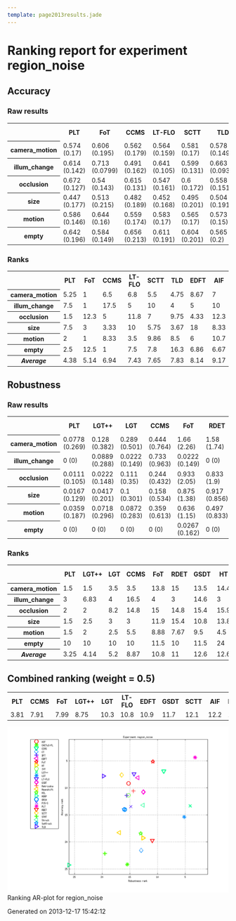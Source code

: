 ```yaml
---
template: page2013results.jade
---
```

<div class = 'results'>
<h1 class="caption">Ranking report for experiment region_noise</h1>
<h2>Accuracy</h2>
<h3>Raw results</h3>
<div class="table"><table>
<tr><th>&nbsp;</th><th>PLT</th><th>FoT</th><th>CCMS</th><th>LT-FLO</th><th>SCTT</th><th>TLD</th><th>EDFT</th><th>AIF</th><th>Matrioska</th><th>GSDT</th><th>IVT</th><th>DFT</th><th>Struck</th><th>LGT++</th><th>PJS-S</th><th>SwATrack</th><th>ORIA</th><th>LGT</th><th>Meanshift</th><th>MIL</th><th>HT</th><th>RDET</th><th>CT</th><th>STMT</th><th>CACTuS-FL</th><th>MORP</th></tr>
<tr><th>camera_motion</th><td>0.574 (0.17)</td><td>0.606 (0.195)</td><td>0.562 (0.179)</td><td>0.564 (0.159)</td><td>0.581 (0.17)</td><td>0.578 (0.149)</td><td>0.553 (0.19)</td><td>0.564 (0.156)</td><td>0.564 (0.168)</td><td>0.581 (0.158)</td><td>0.558 (0.201)</td><td>0.539 (0.194)</td><td>0.546 (0.187)</td><td>0.522 (0.141)</td><td>0.52 (0.187)</td><td>0.525 (0.183)</td><td>0.502 (0.22)</td><td>0.508 (0.17)</td><td>0.494 (0.178)</td><td>0.509 (0.164)</td><td>0.485 (0.197)</td><td>0.492 (0.175)</td><td>0.467 (0.156)</td><td>0.402 (0.248)</td><td>0.397 (0.193)</td><td>0.216 (0.207)</td></tr>
<tr><th>illum_change</th><td>0.614 (0.142)</td><td>0.713 (0.0799)</td><td>0.491 (0.162)</td><td>0.641 (0.105)</td><td>0.599 (0.131)</td><td>0.663 (0.0939)</td><td>0.625 (0.151)</td><td>0.584 (0.145)</td><td>0.561 (0.138)</td><td>0.583 (0.15)</td><td>0.657 (0.134)</td><td>0.607 (0.154)</td><td>0.555 (0.165)</td><td>0.53 (0.106)</td><td>0.527 (0.139)</td><td>0.471 (0.17)</td><td>0.624 (0.158)</td><td>0.509 (0.172)</td><td>0.42 (0.175)</td><td>0.46 (0.142)</td><td>0.548 (0.212)</td><td>0.483 (0.14)</td><td>0.428 (0.138)</td><td>0.21 (0.172)</td><td>0.433 (0.193)</td><td>0.289 (0.193)</td></tr>
<tr><th>occlusion</th><td>0.672 (0.127)</td><td>0.54 (0.143)</td><td>0.615 (0.131)</td><td>0.547 (0.161)</td><td>0.6 (0.172)</td><td>0.558 (0.151)</td><td>0.637 (0.166)</td><td>0.577 (0.163)</td><td>0.664 (0.145)</td><td>0.544 (0.126)</td><td>0.472 (0.161)</td><td>0.619 (0.166)</td><td>0.64 (0.142)</td><td>0.413 (0.117)</td><td>0.558 (0.171)</td><td>0.553 (0.109)</td><td>0.416 (0.235)</td><td>0.445 (0.131)</td><td>0.415 (0.137)</td><td>0.502 (0.121)</td><td>0.42 (0.159)</td><td>0.464 (0.138)</td><td>0.507 (0.12)</td><td>0.418 (0.261)</td><td>0.378 (0.158)</td><td>0.422 (0.297)</td></tr>
<tr><th>size</th><td>0.447 (0.177)</td><td>0.513 (0.215)</td><td>0.482 (0.189)</td><td>0.452 (0.168)</td><td>0.495 (0.201)</td><td>0.504 (0.191)</td><td>0.396 (0.179)</td><td>0.463 (0.175)</td><td>0.395 (0.167)</td><td>0.453 (0.183)</td><td>0.391 (0.188)</td><td>0.374 (0.168)</td><td>0.377 (0.211)</td><td>0.499 (0.113)</td><td>0.375 (0.172)</td><td>0.448 (0.206)</td><td>0.416 (0.191)</td><td>0.419 (0.191)</td><td>0.418 (0.146)</td><td>0.404 (0.169)</td><td>0.375 (0.219)</td><td>0.384 (0.178)</td><td>0.373 (0.154)</td><td>0.466 (0.199)</td><td>0.351 (0.236)</td><td>0.186 (0.191)</td></tr>
<tr><th>motion</th><td>0.586 (0.146)</td><td>0.644 (0.16)</td><td>0.559 (0.174)</td><td>0.583 (0.17)</td><td>0.565 (0.17)</td><td>0.573 (0.15)</td><td>0.579 (0.176)</td><td>0.556 (0.175)</td><td>0.528 (0.182)</td><td>0.574 (0.148)</td><td>0.559 (0.193)</td><td>0.574 (0.173)</td><td>0.494 (0.214)</td><td>0.564 (0.126)</td><td>0.536 (0.178)</td><td>0.483 (0.191)</td><td>0.515 (0.212)</td><td>0.568 (0.143)</td><td>0.497 (0.188)</td><td>0.489 (0.15)</td><td>0.539 (0.17)</td><td>0.495 (0.161)</td><td>0.458 (0.135)</td><td>0.316 (0.205)</td><td>0.434 (0.212)</td><td>0.212 (0.197)</td></tr>
<tr><th>empty</th><td>0.642 (0.196)</td><td>0.584 (0.149)</td><td>0.656 (0.213)</td><td>0.611 (0.191)</td><td>0.604 (0.201)</td><td>0.565 (0.2)</td><td>0.626 (0.228)</td><td>0.629 (0.227)</td><td>0.58 (0.225)</td><td>0.552 (0.171)</td><td>0.555 (0.178)</td><td>0.618 (0.222)</td><td>0.553 (0.241)</td><td>0.579 (0.0878)</td><td>0.64 (0.144)</td><td>0.605 (0.186)</td><td>0.584 (0.157)</td><td>0.545 (0.172)</td><td>0.569 (0.171)</td><td>0.502 (0.18)</td><td>0.467 (0.21)</td><td>0.486 (0.183)</td><td>0.427 (0.128)</td><td>0.372 (0.288)</td><td>0.343 (0.102)</td><td>0.421 (0.284)</td></tr>
</table>
</div><h3>Ranks</h3>
<div class="table"><table>
<tr><th>&nbsp;</th><th>PLT</th><th>FoT</th><th>CCMS</th><th>LT-FLO</th><th>SCTT</th><th>TLD</th><th>EDFT</th><th>AIF</th><th>Matrioska</th><th>GSDT</th><th>IVT</th><th>DFT</th><th>Struck</th><th>LGT++</th><th>PJS-S</th><th>SwATrack</th><th>ORIA</th><th>LGT</th><th>Meanshift</th><th>MIL</th><th>HT</th><th>RDET</th><th>CT</th><th>STMT</th><th>CACTuS-FL</th><th>MORP</th></tr>
<tr><th>camera_motion</th><td>5.25</td><td>1</td><td>6.5</td><td>6.8</td><td>5.5</td><td>4.75</td><td>8.67</td><td>7</td><td>7.5</td><td>5.75</td><td>9.5</td><td>13.5</td><td>11.5</td><td>16.5</td><td>16</td><td>13.5</td><td>18</td><td>17.2</td><td>20.5</td><td>18</td><td>22</td><td>20.5</td><td>23</td><td>24</td><td>25</td><td>26</td></tr>
<tr><th>illum_change</th><td>7.5</td><td>1</td><td>17.5</td><td>5</td><td>10</td><td>4</td><td>5</td><td>10</td><td>12.5</td><td>10</td><td>3</td><td>7.5</td><td>14</td><td>15</td><td>15</td><td>20.5</td><td>4.25</td><td>16.5</td><td>23</td><td>20.5</td><td>15</td><td>19</td><td>22.5</td><td>25.5</td><td>23</td><td>25.5</td></tr>
<tr><th>occlusion</th><td>1.5</td><td>12.3</td><td>5</td><td>11.8</td><td>7</td><td>9.75</td><td>4.33</td><td>12.3</td><td>1.5</td><td>12</td><td>17.5</td><td>5.5</td><td>3.5</td><td>22.8</td><td>9.5</td><td>12.5</td><td>23</td><td>18.5</td><td>22.5</td><td>15.5</td><td>22</td><td>18.5</td><td>15.5</td><td>23.5</td><td>24</td><td>19.3</td></tr>
<tr><th>size</th><td>7.5</td><td>3</td><td>3.33</td><td>10</td><td>5.75</td><td>3.67</td><td>18</td><td>8.33</td><td>16.7</td><td>11.4</td><td>14.3</td><td>22.5</td><td>18.8</td><td>3</td><td>21.5</td><td>8</td><td>11.8</td><td>14.8</td><td>13.5</td><td>14.2</td><td>20</td><td>20.5</td><td>22</td><td>10</td><td>23</td><td>26</td></tr>
<tr><th>motion</th><td>2</td><td>1</td><td>8.33</td><td>3.5</td><td>9.86</td><td>8.5</td><td>6</td><td>10.7</td><td>15.5</td><td>9</td><td>7.83</td><td>9.33</td><td>19</td><td>9.71</td><td>15.5</td><td>20.3</td><td>16</td><td>9.2</td><td>19.8</td><td>21.5</td><td>15</td><td>18.5</td><td>23</td><td>25</td><td>24</td><td>26</td></tr>
<tr><th>empty</th><td>2.5</td><td>12.5</td><td>1</td><td>7.5</td><td>7.8</td><td>16.3</td><td>6.86</td><td>6.67</td><td>9.86</td><td>16.5</td><td>16</td><td>10.2</td><td>12.6</td><td>13.1</td><td>3.5</td><td>9</td><td>11</td><td>16</td><td>10.5</td><td>21</td><td>21.8</td><td>21.5</td><td>23.5</td><td>25</td><td>26</td><td>23</td></tr>
<tr><th><em>Average</em></th><td>4.38</td><td>5.14</td><td>6.94</td><td>7.43</td><td>7.65</td><td>7.83</td><td>8.14</td><td>9.17</td><td>10.6</td><td>10.8</td><td>11.4</td><td>11.4</td><td>13.2</td><td>13.4</td><td>13.5</td><td>14</td><td>14</td><td>15.4</td><td>18.3</td><td>18.5</td><td>19.3</td><td>19.8</td><td>21.6</td><td>22.2</td><td>24.2</td><td>24.3</td></tr>
</table>
</div><h2>Robustness</h2>
<h3>Raw results</h3>
<div class="table"><table>
<tr><th>&nbsp;</th><th>PLT</th><th>LGT++</th><th>LGT</th><th>CCMS</th><th>FoT</th><th>RDET</th><th>GSDT</th><th>HT</th><th>Struck</th><th>CT</th><th>MIL</th><th>EDFT</th><th>LT-FLO</th><th>Matrioska</th><th>PJS-S</th><th>IVT</th><th>AIF</th><th>CACTuS-FL</th><th>DFT</th><th>ORIA</th><th>SwATrack</th><th>SCTT</th><th>Meanshift</th><th>STMT</th><th>TLD</th><th>MORP</th></tr>
<tr><th>camera_motion</th><td>0.0778 (0.269)</td><td>0.128 (0.382)</td><td>0.289 (0.501)</td><td>0.444 (0.764)</td><td>1.66 (2.26)</td><td>1.58 (1.74)</td><td>1.14 (2.11)</td><td>4.7 (8.67)</td><td>4.14 (10.3)</td><td>2.41 (2.86)</td><td>1.71 (2.2)</td><td>1.37 (1.66)</td><td>1.58 (2.05)</td><td>1.24 (1.52)</td><td>1.7 (2)</td><td>2.08 (2.63)</td><td>1.29 (1.76)</td><td>3.92 (7.32)</td><td>1.72 (1.62)</td><td>2.25 (2.25)</td><td>2.59 (4.23)</td><td>2.54 (2.81)</td><td>2.52 (3.37)</td><td>7.02 (12.8)</td><td>7.82 (11.9)</td><td>42.2 (19.4)</td></tr>
<tr><th>illum_change</th><td>0 (0)</td><td>0.0889 (0.288)</td><td>0.0222 (0.149)</td><td>0.733 (0.963)</td><td>0.0222 (0.149)</td><td>0 (0)</td><td>0.489 (0.661)</td><td>0 (0)</td><td>0.356 (0.857)</td><td>0.0889 (0.288)</td><td>0.556 (0.841)</td><td>0.333 (0.564)</td><td>0.444 (0.725)</td><td>0.2 (0.405)</td><td>0.267 (0.495)</td><td>0.644 (0.933)</td><td>0.889 (0.804)</td><td>2.33 (3.34)</td><td>0.689 (0.763)</td><td>1.42 (2.07)</td><td>2.78 (2.58)</td><td>1.11 (0.959)</td><td>1.38 (1.27)</td><td>9.84 (8)</td><td>1.6 (2)</td><td>29.3 (20.3)</td></tr>
<tr><th>occlusion</th><td>0.0111 (0.105)</td><td>0.0222 (0.148)</td><td>0.111 (0.35)</td><td>0.244 (0.432)</td><td>0.933 (2.05)</td><td>0.833 (1.9)</td><td>0.689 (1.38)</td><td>3.78 (8.31)</td><td>0.0667 (0.251)</td><td>0.911 (1.92)</td><td>0.678 (1.64)</td><td>0.556 (0.823)</td><td>0.878 (1.95)</td><td>0.422 (0.653)</td><td>0.589 (1.24)</td><td>0.911 (1.76)</td><td>0.7 (1.52)</td><td>0.333 (0.75)</td><td>0.467 (0.603)</td><td>0.656 (1.5)</td><td>0.489 (1.06)</td><td>1.13 (2.09)</td><td>0.4 (0.859)</td><td>0.667 (1.11)</td><td>1.36 (3.04)</td><td>10 (13.9)</td></tr>
<tr><th>size</th><td>0.0167 (0.129)</td><td>0.0417 (0.201)</td><td>0.1 (0.301)</td><td>0.158 (0.534)</td><td>0.875 (1.38)</td><td>0.917 (0.856)</td><td>0.7 (1.42)</td><td>1.16 (2.39)</td><td>1.57 (3.32)</td><td>0.808 (0.955)</td><td>0.817 (1.02)</td><td>1.03 (1.08)</td><td>1.01 (1.45)</td><td>1.56 (2.15)</td><td>1.23 (1.33)</td><td>1.57 (1.83)</td><td>1.21 (1.53)</td><td>1.5 (2.88)</td><td>1.04 (1.36)</td><td>1.22 (2.02)</td><td>0.808 (1.52)</td><td>1.21 (1.41)</td><td>1.59 (2.22)</td><td>5.99 (14.1)</td><td>3.8 (4.07)</td><td>14 (13.7)</td></tr>
<tr><th>motion</th><td>0.0359 (0.187)</td><td>0.0718 (0.296)</td><td>0.0872 (0.283)</td><td>0.359 (0.613)</td><td>0.636 (1.15)</td><td>0.497 (0.833)</td><td>0.851 (1.48)</td><td>0.349 (0.82)</td><td>2.48 (3.89)</td><td>0.708 (1.08)</td><td>0.892 (1.31)</td><td>0.667 (0.998)</td><td>1.08 (1.35)</td><td>1.49 (2.59)</td><td>0.841 (1.19)</td><td>1.29 (1.81)</td><td>0.872 (1.42)</td><td>5.15 (7.41)</td><td>1.06 (1.22)</td><td>2.12 (2.44)</td><td>2.85 (4.08)</td><td>1.3 (1.46)</td><td>1.84 (1.94)</td><td>4.42 (6.2)</td><td>3.31 (3.59)</td><td>21.9 (19.5)</td></tr>
<tr><th>empty</th><td>0 (0)</td><td>0 (0)</td><td>0 (0)</td><td>0 (0)</td><td>0.0267 (0.162)</td><td>0 (0)</td><td>0.0133 (0.115)</td><td>1.07 (2.57)</td><td>0.213 (0.444)</td><td>0.0133 (0.115)</td><td>0 (0)</td><td>0 (0)</td><td>0.04 (0.197)</td><td>0.0667 (0.251)</td><td>0.0533 (0.226)</td><td>0 (0)</td><td>0.08 (0.273)</td><td>0 (0)</td><td>0 (0)</td><td>0.0133 (0.115)</td><td>0.0133 (0.115)</td><td>0 (0)</td><td>0.0133 (0.115)</td><td>1.43 (1.8)</td><td>0.0133 (0.115)</td><td>2.33 (2.69)</td></tr>
</table>
</div><h3>Ranks</h3>
<div class="table"><table>
<tr><th>&nbsp;</th><th>PLT</th><th>LGT++</th><th>LGT</th><th>CCMS</th><th>FoT</th><th>RDET</th><th>GSDT</th><th>HT</th><th>Struck</th><th>CT</th><th>MIL</th><th>EDFT</th><th>LT-FLO</th><th>Matrioska</th><th>PJS-S</th><th>IVT</th><th>AIF</th><th>CACTuS-FL</th><th>DFT</th><th>ORIA</th><th>SwATrack</th><th>SCTT</th><th>Meanshift</th><th>STMT</th><th>TLD</th><th>MORP</th></tr>
<tr><th>camera_motion</th><td>1.5</td><td>1.5</td><td>3.5</td><td>3.5</td><td>13.8</td><td>15</td><td>13.5</td><td>14.4</td><td>13.5</td><td>18.1</td><td>13.8</td><td>13.7</td><td>13.8</td><td>13.3</td><td>14</td><td>16</td><td>13.3</td><td>15.5</td><td>17.1</td><td>18.7</td><td>14.1</td><td>18.6</td><td>16.8</td><td>14.4</td><td>25</td><td>26</td></tr>
<tr><th>illum_change</th><td>3</td><td>6.83</td><td>4</td><td>16.5</td><td>4</td><td>3</td><td>14.6</td><td>3</td><td>10.5</td><td>6.83</td><td>14.1</td><td>13.9</td><td>14.1</td><td>9.62</td><td>13.6</td><td>14.9</td><td>19</td><td>16.4</td><td>17.1</td><td>16.4</td><td>22</td><td>20.5</td><td>21</td><td>25</td><td>19.5</td><td>26</td></tr>
<tr><th>occlusion</th><td>2</td><td>2</td><td>8.2</td><td>14.8</td><td>15</td><td>14.8</td><td>15.4</td><td>15.9</td><td>2.5</td><td>15</td><td>13.5</td><td>17.2</td><td>15</td><td>15.4</td><td>14.6</td><td>17.3</td><td>14.6</td><td>13.7</td><td>17.3</td><td>13.5</td><td>14.1</td><td>17.7</td><td>14.8</td><td>15.4</td><td>15</td><td>26</td></tr>
<tr><th>size</th><td>1.5</td><td>2.5</td><td>3</td><td>3</td><td>11.9</td><td>15.4</td><td>10.8</td><td>13.8</td><td>11.9</td><td>14.7</td><td>14.2</td><td>15.4</td><td>14.4</td><td>17.3</td><td>16.7</td><td>17.8</td><td>15.5</td><td>14.6</td><td>15.2</td><td>14.2</td><td>12.4</td><td>15.6</td><td>15.6</td><td>15.5</td><td>24</td><td>26</td></tr>
<tr><th>motion</th><td>1.5</td><td>2</td><td>2.5</td><td>5.5</td><td>8.88</td><td>7.67</td><td>9.5</td><td>4.5</td><td>13.9</td><td>11.5</td><td>12.5</td><td>11.5</td><td>16.8</td><td>13.6</td><td>13.1</td><td>15.5</td><td>12.1</td><td>22.6</td><td>16.8</td><td>21.2</td><td>22.2</td><td>16.6</td><td>22</td><td>22.2</td><td>23.5</td><td>26</td></tr>
<tr><th>empty</th><td>10</td><td>10</td><td>10</td><td>10</td><td>11.5</td><td>10</td><td>11.5</td><td>24</td><td>23.5</td><td>11.5</td><td>10</td><td>10</td><td>11.5</td><td>17</td><td>17</td><td>10</td><td>17</td><td>10</td><td>10</td><td>11.5</td><td>11.5</td><td>10</td><td>11.5</td><td>24.5</td><td>11.5</td><td>26</td></tr>
<tr><th><em>Average</em></th><td>3.25</td><td>4.14</td><td>5.2</td><td>8.87</td><td>10.8</td><td>11</td><td>12.6</td><td>12.6</td><td>12.6</td><td>12.9</td><td>13</td><td>13.6</td><td>14.3</td><td>14.4</td><td>14.8</td><td>15.2</td><td>15.3</td><td>15.5</td><td>15.6</td><td>15.9</td><td>16.1</td><td>16.5</td><td>16.9</td><td>19.5</td><td>19.8</td><td>26</td></tr>
</table>
</div><h2>Combined ranking (weight = 0.5)</h2>
<div class="table"><table>
<tr><th>PLT</th><th>CCMS</th><th>FoT</th><th>LGT++</th><th>LGT</th><th>LT-FLO</th><th>EDFT</th><th>GSDT</th><th>SCTT</th><th>AIF</th><th>Matrioska</th><th>Struck</th><th>IVT</th><th>DFT</th><th>TLD</th><th>PJS-S</th><th>ORIA</th><th>SwATrack</th><th>RDET</th><th>MIL</th><th>HT</th><th>CT</th><th>Meanshift</th><th>CACTuS-FL</th><th>STMT</th><th>MORP</th></tr>
<tr><td>3.81</td><td>7.91</td><td>7.99</td><td>8.75</td><td>10.3</td><td>10.8</td><td>10.9</td><td>11.7</td><td>12.1</td><td>12.2</td><td>12.5</td><td>12.9</td><td>13.3</td><td>13.5</td><td>13.8</td><td>14.2</td><td>15</td><td>15</td><td>15.4</td><td>15.7</td><td>16</td><td>17.3</td><td>17.6</td><td>19.8</td><td>20.8</td><td>25.2</td></tr>
</table>
</div><p class="plot"><img src="images/ranking_region_noise.png" alt="Ranking AR-plot for region_noise" /><span class="caption">Ranking AR-plot for region_noise</span></p>
<p class="timestamp">Generated on 2013-12-17 15:42:12</p>
</div>
